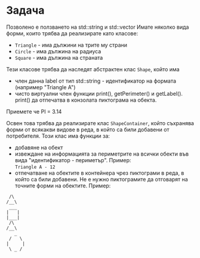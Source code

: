 # Задача
Позволено е ползването на std::string и std::vector
Имате няколко вида форми, които трябва да реализирате като класове:
- `Triangle` - има дължини на трите му страни
- `Circle` - има дължина на радиуса
- `Square` - има дължина на страната

Тези класове трябва да наследят абстрактен клас `Shape`, който има 
- член данна label от тип std::string - идентификатор на формата (например "Triangle A")
- чисто виртуални член функции print(), getPerimeter() и getLabel(). print() да отпечатва в конзолата пиктограма на обекта.

Приемете че PI = 3.14

Освен това трябва да реализирате клас `ShapeContainer`, който съхранява форми от всякакви видове в реда, в който са били добавени от потребителя.
Този клас има функции за:
- добавяне на обект 
- извеждане на информацията за периметрите на всички обекти във вида "идентификатор - периметър". Пример:  
`Triangle A - 12`
- отпечатване на обектите в контейнера чрез пиктограми в реда, в който са били добавени. 
  Не е нужно пиктограмите да отговарят на точните форми на обектите. Пример:
```
 /\
/__\
 ___
|   |
|___|
 /\
/__\
   _
 /   \
|     |
 \ _ /
```
